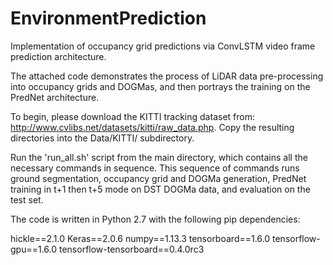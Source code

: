 # EnvironmentPrediction
Implementation of occupancy grid predictions via ConvLSTM video frame prediction architecture.

The attached code demonstrates the process of LiDAR data pre-processing into occupancy grids and DOGMas, and then portrays the training on the PredNet architecture.

To begin, please download the KITTI tracking dataset from: http://www.cvlibs.net/datasets/kitti/raw_data.php. Copy the resulting directories into the Data/KITTI/ subdirectory.

Run the 'run_all.sh' script from the main directory, which contains all the necessary commands in sequence. This sequence of commands runs ground segmentation, occupancy grid and DOGMa generation, PredNet training in t+1 then t+5 mode on DST DOGMa data, and evaluation on the test set.

The code is written in Python 2.7 with the following pip dependencies:

hickle==2.1.0
Keras==2.0.6
numpy==1.13.3
tensorboard==1.6.0
tensorflow-gpu==1.6.0
tensorflow-tensorboard==0.4.0rc3
